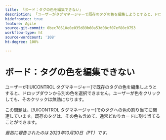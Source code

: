 ```yaml
---
title: 「ボード：タグの色を編集できない」
description: 「ユーザーがタグマネージャーで既存のタグの色を編集しようとすると、ドロップダウンから別の色を選択できません。ユーザーが色をクリックしても、そのクリックは無効になります。」
hidefromtoc: true
feature: Agile
source-git-commit: 0bec78610e0e035d89b60a53d08cf07ef80c0753
workflow-type: ht
source-wordcount: '108'
ht-degree: 100%

---
```



# ボード：タグの色を編集できない

ユーザーが[!UICONTROL タグマネージャー]で既存のタグの色を編集しようとすると、ドロップダウンから別の色を選択できません。ユーザーが色をクリックしても、そのクリックは無効になります。

この問題は、[!UICONTROL タグマネージャー]でのタグへの色の割り当てに関連しています。既存のタグは、その色も含めて、通常どおりカードに割り当てることができます。

_最初に報告されたのは 2023年10月30日（PT）です。_
